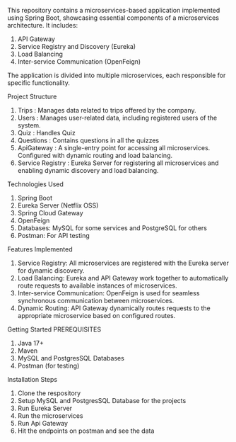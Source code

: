 This repository contains a microservices-based application implemented using Spring Boot, showcasing essential components of a microservices architecture. It includes:

1) API Gateway
2) Service Registry and Discovery (Eureka)
3) Load Balancing
4) Inter-service Communication (OpenFeign)
   
The application is divided into multiple microservices, each responsible for specific functionality.

Project Structure
1. Trips : Manages data related to trips offered by the company.
2. Users : Manages user-related data, including registered users of the system.
3. Quiz : Handles Quiz
4. Questions : Contains questions in all the quizzes
5. ApiGateway : A single-entry point for accessing all microservices. Configured with dynamic routing and load balancing.
6. Service Registry : Eureka Server for registering all microservices and enabling dynamic discovery and load balancing.

Technologies Used
1. Spring Boot
2. Eureka Server (Netflix OSS)
3. Spring Cloud Gateway
4. OpenFeign
5. Databases: MySQL for some services and PostgreSQL for others
6. Postman: For API testing

Features Implemented
1. Service Registry: All microservices are registered with the Eureka server for dynamic discovery.
2. Load Balancing: Eureka and API Gateway work together to automatically route requests to available instances of microservices.
3. Inter-service Communication: OpenFeign is used for seamless synchronous communication between microservices.
4. Dynamic Routing: API Gateway dynamically routes requests to the appropriate microservice based on configured routes.

Getting Started
PREREQUISITES
1. Java 17+
2. Maven
3. MySQL and PostgresSQL Databases
4. Postman (for testing)

Installation Steps
1. Clone the respository
2. Setup MySQL and PostgresSQL Database for the projects
3. Run Eureka Server
4. Run the microservices
5. Run Api Gateway
6. Hit the endpoints on postman and see the data

